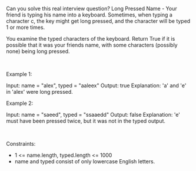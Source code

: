 Can you solve this real interview question? Long Pressed Name - Your friend is typing his name into a keyboard. Sometimes, when typing a character c, the key might get long pressed, and the character will be typed 1 or more times.

You examine the typed characters of the keyboard. Return True if it is possible that it was your friends name, with some characters (possibly none) being long pressed.

 

Example 1:


Input: name = "alex", typed = "aaleex"
Output: true
Explanation: 'a' and 'e' in 'alex' were long pressed.


Example 2:


Input: name = "saeed", typed = "ssaaedd"
Output: false
Explanation: 'e' must have been pressed twice, but it was not in the typed output.


 

Constraints:

 * 1 <= name.length, typed.length <= 1000
 * name and typed consist of only lowercase English letters.